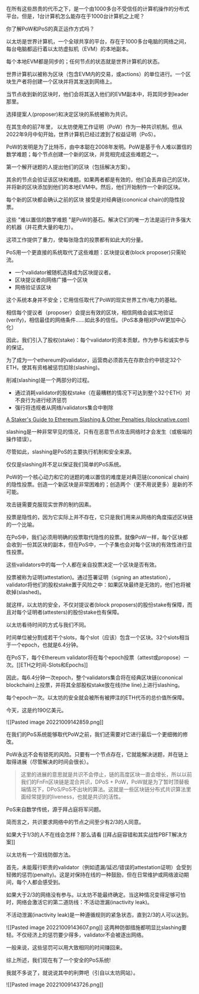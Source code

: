 在所有这些昂贵的代币之下，是一个由1000多台不受信任的计算机操作的分布式平台。但是，1台计算机怎么能存在于1000台计算机之上呢？

你了解PoW和PoS的真正运作方式吗？

 
以太坊是世界计算机，一个全球共享的平台，存在于1000多台电脑的网络之间，每台电脑都运行着以太坊虚拟机（EVM）的本地副本。

每个本地EVM都是同步的；任何节点的状态就是世界计算机的状态。

世界计算机以被称为区块（包含EVM内的交易，或actions）的单位进行。一个区块生产者将创建一个区块并将其发送到网络上。

当节点收到新的区块时，他们会将其送入他们的EVM副本中，将其同步到leader那里。

选择提案人(proposer)和决定区块的系统被称为共识。

在其生命的前7年里， 以太坊使用工作证明（PoW）作为一种共识机制。但从2022年9月中旬开始，世界计算机已经过渡到了权益证明（PoS）。

PoW的发明是为了比特币，由中本聪在2008年发明。PoW是基于令人难以置信的数学难题；每个节点创建一个新的区块，并竞相完成这些难题之一。

第一个解开谜题的人提出他们的区块（包括解决方案）。

其余的节点会验证该区块和难题。如果两者都是有效的，他们会丢弃自己的区块，并将新的区块添加到他们的本地EVM中。然后，他们开始制作一个新的区块。

每个新的区块都会确认之前的区块 接受是对经典链(cononical chain)的隐性投票。

这些 "难以置信的数学难题 "是PoW的基石。解决它们的唯一方法是运行许多强大的机器（并花费大量的电力）。

这项工作提供了重力，使每张隐含的投票都有如此大的分量。

PoS用一个更直接的系统取代了这些难题：区块提议者(block proposer)只需轮流。

- 一个validator被随机选择成为区块提议者。
- 区块提议者向网络广播一个区块
- 网络验证该区块

这个系统本身并不安全；它用信任取代了PoW的现实世界工作/电力的基础。

相信每个提议者（proposer）会提出有效的区块，相信网络会诚实地验证(verify)，相信最佳的网络条件......如此多的信任。（PoS本身相对PoW更加中心化）

因此，我们引入了股权(stake)：每个validator的资本贡献，作为参与和诚实参与的保证。

为了成为一个ethereum的validator，运营商必须首先在存款合约中锁定32个ETH，使其有资格被惩罚扣除(slashing)。

削减(slashing)是一个两部分的过程。

- 通过消耗validator的股权stake（在最糟糕的情况下可达到整个32个ETH）对不良行为进行经济惩罚
- 强行将违规者从网络/validators集合中剔除

[A Staker's Guide to Ethereum Slashing & Other Penalties (blocknative.com)](https://www.blocknative.com/blog/an-ethereum-stakers-guide-to-slashing-other-penalties)

slashing是一种非常罕见的情况，只有在恶意节点攻击网络时才会发生（或极端的操作错误）。

尽管如此，slashing是PoS的主要执行机制和安全来源。

仅仅是slashing并不足以保证我们简单的PoS系统。

PoW的一个核心动力和它的谜题的难以置信的难度是对典范链(cononical chain)的隐性投票。创造一个新区块是非常困难的；创造两个（更不用说更多）是新的不可能。

攻击链需要克服现实世界的制约因素。

投票是隐性的，因为它实际上并不存在，它只是我们用来从网络的角度描述区块链的一个比喻。

在PoS中，我们必须用明确的投票取代隐性的投票。就像PoW一样，每个区块都会收到一份其区块的副本，但在PoS中，一个子集也会对每个区块的有效性进行显性投票。

这些validators中的每一个人都在亲自投票决定一个区块是否有效。

投票被称为证明(attestation)。通过签署证明（signing an attestation），validator将他们的股权stake置于风险之中：如果区块最终是无效的，他们也将被砍掉(slashed)。

就这样，以太坊的安全，不仅对提议者(block proposers)的股份stake有保障，而且对每个证明者(attesters)的股份stake也有保障。

以太坊看待时间的方式与我们不同。

时间单位被分割成若干个slots，每个slot（应该）包含一个区块。32个slots相当于一个epoch，也就是6.4分钟。

在PoS下，每个Ethereum validator将在每个epoch投票（attest或propose）一次。[[ETH之时间-Slots和Epochs]]

因此，每6.4分钟一次epoch，整个validators集合将在经典区块链(cononical blockchain)上投票，并将其全部股权stake放在线(the line)上进行slashing。

每个epoch一次。以太坊的安全就会被所有被押注的ETH代币的总价值所保障。

今天，这是约190亿美元。

![[Pasted image 20221009142859.png]]

在我们的PoS系统能够取代PoW之前，我们还需要对它进行最后一个更细微的修改。

PoW永远不会有锁死的风险。只要有一个节点存在，它就能解决谜题，并在链上取得进展（尽管解决的时间会很长）。

> 这里的进展的意思就是共识不会停止，链的高度区块一直会增长，所以以前我们的FnFn区块链是混合共识，DPoS + PoW，PoW就是为了暂时顶替极端情况下，DPoS/PoS不出块的算法。这就是一些区块链分布式共识算法里面经常提到的liveness，也就是共识的活性。

PoS来自数学传统，源于拜占庭将军问题。

简而言之，共识要求网络中的节点之间至少有2/3的人同意。

如果大于1/3的人不在线会怎样？那么请看 [[拜占庭容错和其实战性PBFT解决方案]]

以太坊有一个双线防御方法。

首先，未能履行职责的validator（例如遗漏/延迟/错误的attestation证明）会受到轻微的惩罚(penalty)。这是对保持在线的一种鼓励，但在日常维护或网络波动期间，每个人都会感受到。

如果大于2/3的网络没有参与。以太坊不能最终确定。当这种情况变得足够可怕时，网络会激活它的第二道防线：不活动泄漏(inactivity leak)。

不活动泄漏(inactivity leak)是一种遵循规则的紧急状态，直到2/3的人可以达到。

![[Pasted image 20221009143607.png]]
 这两种防御措施都明显比slashing要轻。不仅经济上的惩罚要少得多，validator不会被逐出网络。

一般来说，这些惩罚可以用大致相同的时间赚回来。

综上所述，我们现在有了一个安全的PoS系统!

我就不多说了，就说说其中的利弊吧（引自以太坊网站）。

![[Pasted image 20221009143726.png]]

